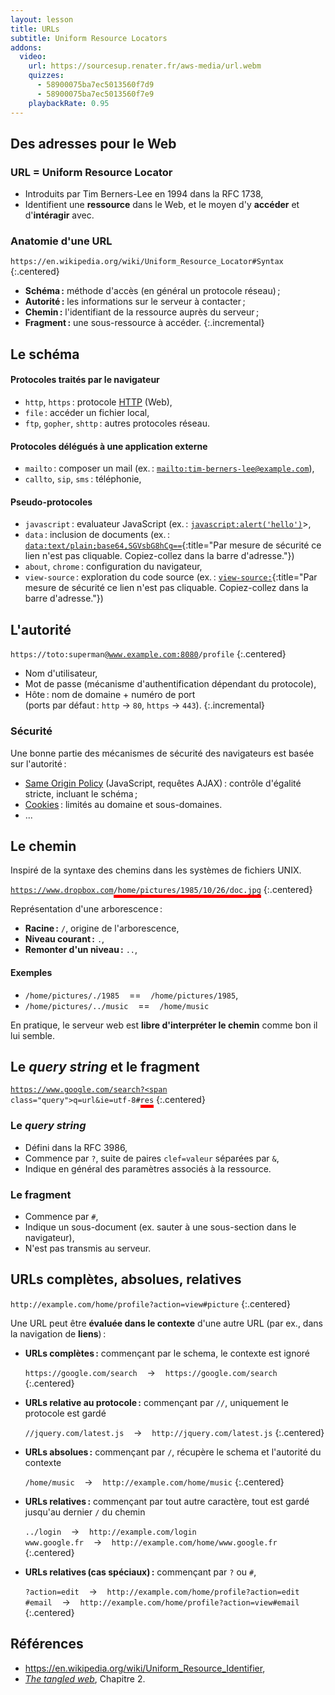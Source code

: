 ```yaml
---
layout: lesson
title: URLs
subtitle: Uniform Resource Locators
addons:
  video:
    url: https://sourcesup.renater.fr/aws-media/url.webm
    quizzes:
      - 58900075ba7ec5013560f7d9
      - 58900075ba7ec5013560f7e9
    playbackRate: 0.95
---
```


<style>
  [data-incremental="1"] #intro .scheme,
  [data-incremental="2"] #intro .authority,
  [data-incremental="3"] #intro .path,
  [data-incremental="4"] #intro .fragment,
  [data-incremental="0"] #authority .authority,
  [data-incremental="1"] #authority .user,
  [data-incremental="2"] #authority .password,
  [data-incremental="3"] #authority .host,
  #path .path, #query .query, #query .fragment
  { border-bottom: solid thick red }
</style>

<section id="intro">

## Des adresses pour le Web

### URL = **U**niform **R**esource **L**ocator

- Introduits par Tim Berners-Lee en 1994 dans la RFC 1738,
- Identifient une **ressource** dans le Web, et le moyen d'y
  **accéder** et d'**intéragir** avec.

### Anatomie d'une URL

<code><span class="scheme">https:</span>//<span class="authority">en.wikipedia.org</span><span class="path">/wiki/Uniform_Resource_Locator</span><span class="fragment">#Syntax</span></code>
{:.centered}

- **Schéma :** méthode d'accès (en général un protocole réseau) ;
- **Autorité :** les informations sur le serveur à contacter ;
- **Chemin :** l'identifiant de la ressource auprès du serveur ;
- **Fragment :** une sous-ressource à accéder.
{:.incremental}

</section>
<section>

## Le schéma

#### Protocoles traités par le navigateur

- `http`, `https` : protocole [HTTP](../HTTP) (Web),
- `file` : accéder un fichier local,
- `ftp`, `gopher`, `shttp` : autres protocoles réseau.

#### Protocoles délégués à une application externe

- `mailto` : composer un mail (ex. :
  [`mailto:tim-berners-lee@example.com`](mailto:tim-berners-lee@example.com)),
- `callto`, `sip`, `sms` : téléphonie,

#### Pseudo-protocoles

- `javascript` : evaluateur JavaScript (ex. : [`javascript:alert('hello')`](javascript:alert('hello'))>,
- `data` :  inclusion de documents (ex. : [`data:text/plain;base64,SGVsbG8hCg==`](data:text/plain;base64,SGVsbG8hCg==){:title="Par mesure de sécurité ce lien n'est pas cliquable. Copiez-collez dans la barre d'adresse."})
- `about`, `chrome` : configuration du navigateur,
- `view-source` : exploration du code source (ex. : [`view-source:`](view-source:){:title="Par mesure de sécurité ce lien n'est pas cliquable. Copiez-collez dans la barre d'adresse."})

</section>
<section id="authority">

## L'autorité

<code>https://<span class="authority"><span class="user">toto</span>:<span class="password">superman</span>@<span class="host">www.example.com:8080</span></span>/profile</code>
{:.centered}

- Nom d'utilisateur,
- Mot de passe (mécanisme d'authentification dépendant du protocole),
- Hôte : nom de domaine + numéro de port  
  (ports par défaut : `http` → `80`, `https` → `443`).
{:.incremental}

### Sécurité

Une bonne partie des mécanismes de sécurité des navigateurs est basée
sur l'autorité :

- [Same Origin Policy](../cross-domain) (JavaScript, requêtes AJAX) :
  contrôle d'égalité stricte, incluant le schéma ;
- [Cookies](../etat#cookies) : limités au domaine et sous-domaines.
- ...

</section>
<section id="path">

## Le chemin

Inspiré de la syntaxe des chemins dans les systèmes de fichiers UNIX.

<code>https://www.dropbox.com<span class="path">/home/pictures/1985/10/26/doc.jpg</span></code>
{:.centered}

Représentation d'une arborescence :

- **Racine :** `/`, origine de l'arborescence,
- **Niveau courant :** `.`,
- **Remonter d'un niveau :** `..`,

#### Exemples

- `/home/pictures/./1985`    ==    `/home/pictures/1985`,
- `/home/pictures/../music`    ==    `/home/music`

En pratique, le serveur web est **libre d'interpréter le chemin** comme
bon il lui semble.

</section>
<section id="query">

## Le *query string* et le fragment

<code>https://www.google.com/search?<span class="query">q=url&ie=utf-8</span>#<span class="fragment">res</span></code>
{:.centered}

### Le *query string*

- Défini dans la RFC 3986,
- Commence par `?`, suite de paires `clef=valeur` séparées par `&`,
- Indique en général des paramètres associés à la ressource.

### Le fragment

- Commence par `#`,
- Indique un sous-document (ex. sauter à une sous-section dans le navigateur),
- N'est pas transmis au serveur.


</section>
<section class="compact">

## URLs complètes, absolues, relatives

`http://example.com/home/profile?action=view#picture`
{:.centered}

Une URL peut être **évaluée dans le contexte** d'une autre URL (par
ex., dans la navigation de **liens**) :

- **URLs complètes :** commençant par le schema, le contexte est ignoré
  
  `https://google.com/search`    →    `https://google.com/search`
  {:.centered}

- **URLs relative au protocole :** commençant par `//`, uniquement le
  protocole est gardé
  
  `//jquery.com/latest.js`    →    `http://jquery.com/latest.js`
  {:.centered}

- **URLs absolues :** commençant par `/`, récupère le schema et
  l'autorité du contexte
  
  `/home/music`    →    `http://example.com/home/music`
  {:.centered}

- **URLs relatives :** commençant par tout autre caractère, tout est
  gardé jusqu'au dernier `/` du chemin
  
  `../login`    →    `http://example.com/login`  
  `www.google.fr`    →    `http://example.com/home/www.google.fr`
  {:.centered}

- **URLs relatives (cas spéciaux) :** commençant par `?` ou `#`,
  
  `?action=edit`    →    `http://example.com/home/profile?action=edit`  
  `#email`    →    `http://example.com/home/profile?action=view#email`
  {:.centered}

</section>
<section>

## Références

- <https://en.wikipedia.org/wiki/Uniform_Resource_Identifier>,
- [*The tangled web*](../#sécurité), Chapitre 2.

</section>
